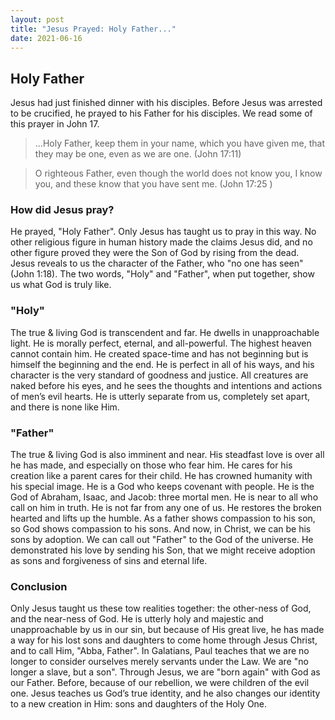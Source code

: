 ```yaml
---
layout: post
title: "Jesus Prayed: Holy Father..."
date: 2021-06-16
---
```


## Holy Father 

Jesus had just finished dinner with his disciples. Before Jesus was arrested to be crucified, he prayed to his Father for his disciples. We read some of this prayer in John 17.  
 
> …Holy Father, keep them in your name, which you have given me, that they may be one, even as we are one. (John 17:11) 

> O righteous Father, even though the world does not know you, I know you, and these know that you have sent me. (John 17:25 ) 

 

### How did Jesus pray? 

He prayed, "Holy Father". Only Jesus has taught us to pray in this way. No other religious figure in human history made the claims Jesus did, and no other figure proved they were the Son of God by rising from the dead. Jesus reveals to us the character of the Father, who "no one has seen" (John 1:18). The two words, "Holy" and "Father", when put together, show us what God is truly like.  

### "Holy" 

The true & living God is transcendent and far. He dwells in unapproachable light. He is morally perfect, eternal, and all-powerful. The highest heaven cannot contain him. He created space-time and has not beginning but is himself the beginning and the end. He is perfect in all of his ways, and his character is the very standard of goodness and justice. All creatures are naked before his eyes, and he sees the thoughts and intentions and actions of men’s evil hearts. He is utterly separate from us, completely set apart, and there is none like Him.  

### "Father" 

The true & living God is also imminent and near. His steadfast love is over all he has made, and especially on those who fear him. He cares for his creation like a parent cares for their child. He has crowned humanity with his special image. He is a God who keeps covenant with people. He is the God of Abraham, Isaac, and Jacob: three mortal men. He is near to all who call on him in truth. He is not far from any one of us. He restores the broken hearted and lifts up the humble. As a father shows compassion to his son, so God shows compassion to his sons. And now, in Christ, we can be his sons by adoption. We can call out "Father" to the God of the universe. He demonstrated his love by sending his Son, that we might receive adoption as sons and forgiveness of sins and eternal life.  

### Conclusion 

Only Jesus taught us these tow realities together: the other-ness of God, and the near-ness of God. He is utterly holy and majestic and unapproachable by us in our sin, but because of His great live, he has made a way for his lost sons and daughters to come home through Jesus Christ, and to call Him, "Abba, Father". In Galatians, Paul teaches that we are no longer to consider ourselves merely servants under the Law. We are "no longer a slave, but a son". Through Jesus, we are "born again" with God as our Father. Before, because of our rebellion, we were children of the evil one. Jesus teaches us God’s true identity, and he also changes our identity to a new creation in Him: sons and daughters of the Holy One. 